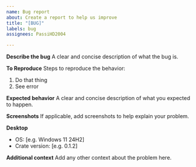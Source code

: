 ```yaml
---
name: Bug report
about: Create a report to help us improve
title: "[BUG]"
labels: bug
assignees: PassiHD2004

---
```


**Describe the bug**
A clear and concise description of what the bug is.

**To Reproduce**
Steps to reproduce the behavior:
1. Do that thing
1. See error

**Expected behavior**
A clear and concise description of what you expected to happen.

**Screenshots**
If applicable, add screenshots to help explain your problem.

**Desktop**
 - OS: [e.g. Windows 11 24H2]
 - Crate version: [e.g. 0.1.2]

**Additional context**
Add any other context about the problem here.
